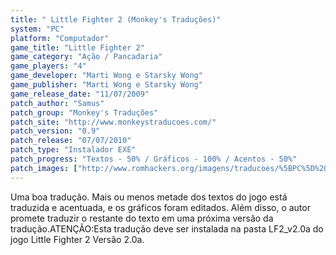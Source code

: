 ```yaml
---
title: " Little Fighter 2 (Monkey's Traduções)"
system: "PC"
platform: "Computador"
game_title: "Little Fighter 2"
game_category: "Ação / Pancadaria"
game_players: "4"
game_developer: "Marti Wong e Starsky Wong"
game_publisher: "Marti Wong e Starsky Wong"
game_release_date: "11/07/2009"
patch_author: "Samus"
patch_group: "Monkey's Traduções"
patch_site: "http://www.monkeystraducoes.com/"
patch_version: "0.9"
patch_release: "07/07/2010"
patch_type: "Instalador EXE"
patch_progress: "Textos - 50% / Gráficos - 100% / Acentos - 50%"
patch_images: ["http://www.romhackers.org/imagens/traducoes/%5BPC%5D%20Little%20Fighter%202%20-%20Monkey's%20Tradu%C3%A7%C3%B5es%20-%201.jpg","http://www.romhackers.org/imagens/traducoes/%5BPC%5D%20Little%20Fighter%202%20-%20Monkey's%20Tradu%C3%A7%C3%B5es%20-%202.jpg","http://www.romhackers.org/imagens/traducoes/%5BPC%5D%20Little%20Fighter%202%20-%20Monkey's%20Tradu%C3%A7%C3%B5es%20-%203.jpg"]
---
```

Uma boa tradução. Mais ou menos metade dos textos do jogo está traduzida e acentuada, e os gráficos foram editados. Além disso, o autor promete traduzir o restante do texto em uma próxima versão da tradução.ATENÇÃO:Esta tradução deve ser instalada na pasta LF2_v2.0a do jogo Little Fighter 2 Versão 2.0a.